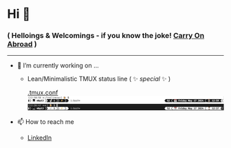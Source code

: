 # Hi 👋 

### ( Helloings & Welcomings - if you know the joke! [Carry On Abroad](https://www.imdb.com/video/vi1243530009/) )

---

- 🔭 I’m currently working on ...
  - Lean/Minimalistic TMUX status line ( ✨ _special_ ✨ )
   
    [.tmux.conf](https://github.com/tralireza/mbp13/blob/main/.tmux.conf) 
    <img alt="tmux Bright" src="https://github.com/tralireza/tralireza/blob/main/screenshots/tmux.bright.png">
    <img alt="tmux Dark" src="https://github.com/tralireza/tralireza/blob/main/screenshots/tmux.dark.png">
    
- 📫 How to reach me
  - [LinkedIn](https://www.linkedin.com/in/AlirezaTorabi/)
